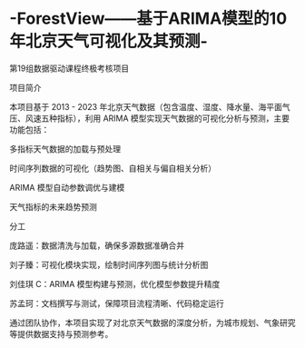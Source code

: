 # -ForestView——基于ARIMA模型的10年北京天气可视化及其预测-

第19组数据驱动课程终极考核项目

项目简介

本项目基于 2013 - 2023 年北京天气数据（包含温度、湿度、降水量、海平面气压、风速五种指标），利用 ARIMA 模型实现天气数据的可视化分析与预测，主要功能包括：

多指标天气数据的加载与预处理

时间序列数据的可视化（趋势图、自相关与偏自相关分析）

ARIMA 模型自动参数调优与建模

天气指标的未来趋势预测

分工

庞路遥：数据清洗与加载，确保多源数据准确合并

刘子臻：可视化模块实现，绘制时间序列图与统计分析图

刘佳琪 C：ARIMA 模型构建与预测，优化模型参数提升精度

苏孟珂：文档撰写与测试，保障项目流程清晰、代码稳定运行

通过团队协作，本项目实现了对北京天气数据的深度分析，为城市规划、气象研究等提供数据支持与预测参考。
